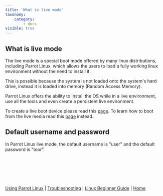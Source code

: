 ```yaml
---
title: 'What is live mode'
taxonomy:
    category:
        - docs
visible: true
---
```


## What is live mode

The live mode is a special boot mode offered by many linux distributions, including Parrot Linux, which allows the users to load a fully working linux environment without the need to install it.

This is possible because the system is not loaded onto the system's hard drive, instead it is loaded into memory (Random Access Memory).

Parrot Linux offers the ability to install the OS while in a live environment, use all the tools and even create a persistent live environment.

To create a live boot device please read this [page](https://www.parrotsec.org/docs/getting-started/create-boot-device/).
To learn how to boot from the live media read this [page](https://www.parrotsec.org/docs/getting-started/how-to-boot/) instead.

## Default username and password
In Parrot Linux live mode, the default username is "user" and the default password is "toor".


&nbsp;


&nbsp;


&nbsp;

[Using Parrot Linux](https://www.parrotsec.org/docs/info/start/) | [Troubleshooting](https://www.parrotsec.org/docs/trbl/start/) | [Linux Beginner Guide](https://www.parrotsec.org/docs/library/lbg-basics/) | [Home](https://www.parrotsec.org/docs/)